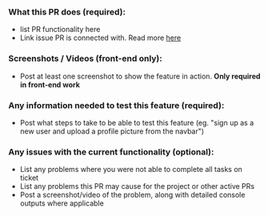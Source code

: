 ### What this PR does (required):

- list PR functionality here
- Link issue PR is connected with. Read more [here](https://docs.github.com/en/issues/tracking-your-work-with-issues/linking-a-pull-request-to-an-issue)

### Screenshots / Videos (front-end only):

- Post at least one screenshot to show the feature in action. **Only required in front-end work**

### Any information needed to test this feature (required):

- Post what steps to take to be able to test this feature (eg. "sign up as a new user and upload a profile picture from the navbar")

### Any issues with the current functionality (optional):

- List any problems where you were not able to complete all tasks on ticket
- List any problems this PR may cause for the project or other active PRs
- Post a screenshot/video of the problem, along with detailed console outputs where applicable
